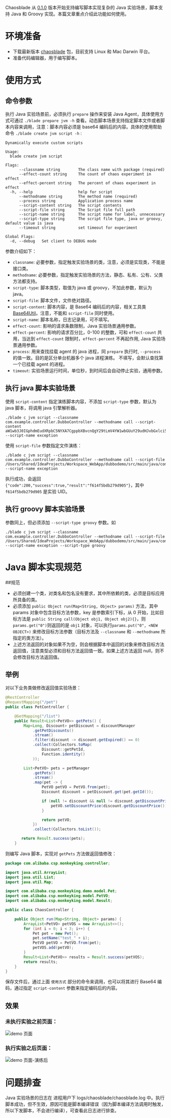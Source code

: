 Chaosblade 从 [0.1.0](https://github.com/chaosblade-io/chaosblade/releases/tag/0.1.0) 版本开始支持编写脚本实现复杂的 Java 实验场景，脚本支持 Java 和 Groovy 实现。本篇文章重点介绍此功能如何使用。

# 环境准备
* 下载最新版本 [chaosblade](https://github.com/chaosblade-io/chaosblade/releases/) 包，目前支持 Linux 和 Mac Darwin 平台。
* 准备代码编辑器，用于编写脚本。

# 使用方式
## 命令参数
执行 Java 实验场景前，必须执行 `prepare` 操作来安装 Java Agent，具体使用方式可通过 `./blade prepare jvm -h` 查看。动态脚本场景支持指定脚本文件或者脚本内容来调用，注意：脚本内容必须是 base64 编码后的内容。具体的使用帮助命令 `./blade create jvm script -h` :
```shell
Dynamically execute custom scripts

Usage:
  blade create jvm script

Flags:
      --classname string        The class name with package (required)
      --effect-count string     The count of chaos experiment in effect
      --effect-percent string   The percent of chaos experiment in effect
  -h, --help                    help for script
      --methodname string       The method name (required)
      --process string          Application process name
      --script-content string   The script contents
      --script-file string      The Script file full path
      --script-name string      The script name for label, unnecessary
      --script-type string      The script file type, java or groovy, default value is java
      --timeout string          set timeout for experiment

Global Flags:
  -d, --debug   Set client to DEBUG mode
```

参数介绍如下：
* `classname`: 必要参数，指定触发实验场景的类，注意，必须是实现类，不能是接口类。
* `methodname`: 必要参数，指定触发实验场景的方法，静态、私有、公有、父类方法都支持。
* `script-type`: 脚本类型，取值为 java 或 groovy，不加此参数，默认为 java。
* `script-file`: 脚本文件，文件绝对路径。
* `script-content`: 脚本内容，是 Base64 编码后的内容，相关工具类 [Base64Util](https://github.com/chaosblade-io/chaosblade-exec-jvm/blob/master/chaosblade-exec-plugin/chaosblade-exec-plugin-jvm/src/main/java/com/alibaba/chaosblade/exec/plugin/jvm/Base64Util.java)。注意，不能和 `script-file` 同时使用。
* `script-name`: 脚本名称，日志记录用，可不填写。
* `effect-count`: 影响的请求条数限制，Java 实验场景通用参数。
* `effect-percent`: 影响的请求百分比，0-100 的整数，可和 `effect-count` 共用，当达到 `effect-count` 限制时，`effect-percent` 不再起作用, Java 实验场景通用参数。
* `process`: 用来查找挂载 agent 的 java 进程，同 `prepare` 执行时, `--process` 的值一致。目的是区分单台机器多个 java 进程演练。 不填写，会默认查找第一个已挂载 agent 的进程。
* `timeout`: 实验场景运行时间，单位秒，到时间后会自动停止实验，通用参数。

## 执行 java 脚本实验场景
使用 `script-content` 指定演练脚本内容，不添加 `script-type` 参数，默认为 java 脚本，将调用 java 引擎解析器。
```shell
./blade c jvm script --classname com.example.controller.DubboController --methodname call --script-content aW1wb3J0IGphdmEudXRpbC5NYXA7CgppbXBvcnQgY29tLmV4YW1wbGUuY29udHJvbGxlci5DdXN0b21FeGNlcHRpb247CgovKioKICogQGF1dGhvciBDaGFuZ2p1biBYaWFvCiAqLwpwdWJsaWMgY2xhc3MgRXhjZXB0aW9uU2NyaXB0IHsKICAgIHB1YmxpYyBPYmplY3QgcnVuKE1hcDxTdHJpbmcsIE9iamVjdD4gcGFyYW1zKSB0aHJvd3MgQ3VzdG9tRXhjZXB0aW9uIHsKICAgICAgICBwYXJhbXMucHV0KCIxIiwgMTExTCk7CiAgICAgICAgLy9yZXR1cm4gIk1vY2sgVmFsdWUiOwogICAgICAgIC8vdGhyb3cgbmV3IEN1c3RvbUV4Y2VwdGlvbigiaGVsbG8iKTsKICAgICAgICByZXR1cm4gbnVsbDsKICAgIH0KfQo=  --script-name exception
```

使用 `script-file` 参数指定文件演练：
```shell
./blade c jvm script --classname com.example.controller.DubboController --methodname call --script-file /Users/Shared/IdeaProjects/Workspace_WebApp/dubbodemo/src/main/java/com/example/controller/ExceptionScript.java --script-name exception
```
执行成功，会返回 `{"code":200,"success":true,"result":"f614f5bdb279d905"}`，其中 `f614f5bdb279d905` 是实验 UID。

## 执行 groovy 脚本实验场景
参数同上，但必须添加 `--script-type groovy` 参数。如
```
./blade c jvm script --classname com.example.controller.DubboController --methodname call --script-file /Users/Shared/IdeaProjects/Workspace_WebApp/dubbodemo/src/main/java/com/example/controller/GroovyScript.groovy --script-name exception --script-type groovy 
```

# Java 脚本实现规范
##规范
* 必须创建一个类，对类名和包名没有要求，其中所依赖的类，必须是目标应用所具备的类。
* 必须添加 `public Object run(Map<String, Object> params)` 方法，其中 params 对象中包含目标方法参数，key 是参数索引下标，从 0 开始，比如目标方法是 `public String call(Object obj1, Object obj2){}`，则 `params.get("0")`则返回的是 `obj1` 对象，可以执行`params.put("0", <NEW OBJECT>)` 来修改目标方法参数（目标方法及 `--classname` 和 `--methodname` 所指定的类方法）。
* 上述方法返回的对象如果不为空，则会根据脚本中返回的对象来修改目标方法返回值，注意类型必须和目标方法返回值一致。如果上述方法返回 null，则不会修改目标方法返回值。

## 举例
对以下业务类做修改返回值实验场景：
```java
@RestController
@RequestMapping("/pet")
public class PetController {

    @GetMapping("/list")
    public Result<List<PetVO>> getPets() {
        Map<Long, Discount> petDiscount = discountManager
            .getPetDiscounts()
            .stream()
            .filter(discount -> discount.getExpired() == 0)
            .collect(Collectors.toMap(
                Discount::getPetId,
                Function.identity()
            ));

        List<PetVO> pets = petManager
            .getPets()
            .stream()
            .map(pet -> {
                PetVO petVO = PetVO.from(pet);
                Discount discount = petDiscount.get(pet.getId());

                if (null != discount && null != discount.getDiscountPrice() && discount.getDiscountPrice() > 0L) {
                    petVO.setDiscountPrice(discount.getDiscountPrice());
                }

                return petVO;
            })
            .collect(Collectors.toList());

       return Result.success(pets);
    }
```
则编写 Java 脚本，实现对 `getPets` 方法做返回值修改：
```java
package com.alibaba.csp.monkeyking.controller;

import java.util.ArrayList;
import java.util.List;
import java.util.Map;

import com.alibaba.csp.monkeyking.demo.model.Pet;
import com.alibaba.csp.monkeyking.model.PetVO;
import com.alibaba.csp.monkeyking.model.Result;

public class ChaosController {

    public Object run(Map<String, Object> params) {
        ArrayList<PetVO> petVOS = new ArrayList<>();
        for (int i = 0; i < 3; i++) {
            Pet pet = new Pet();
            pet.setName("test_" + i);
            PetVO petVO = PetVO.from(pet);
            petVOS.add(petVO);
        }
        Result<List<PetVO>> results = Result.success(petVOS);
        return results;
    }
}
```

保存文件后，通过上面 `使用方式` 部分的命令来调用，也可以将其进行 Base64 编码，通过指定 `script-content` 参数来指定编码后的内容。

## 效果
### 未执行实验之前页面：
![demo 页面](https://user-images.githubusercontent.com/3992234/59833022-c494fb00-9377-11e9-8d14-e3ad31b0acea.png)

### 执行实验之后页面：
![demo 页面-演练后](https://user-images.githubusercontent.com/3992234/59833094-ee4e2200-9377-11e9-9b24-41f5f30053e0.png)


# 问题排查
Java 实验场景的日志在 进程用户下 logs/chaosblade/chaosblade.log 中。执行脚本成功，但不生效，原因可能是脚本编译错误（因为脚本编译方法调用时触发，所以下发脚本，不会进行编译），可查看此日志进行排查。

